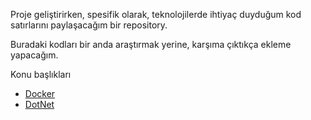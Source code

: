 Proje geliştirirken, spesifik olarak, teknolojilerde ihtiyaç duyduğum kod satırlarını paylaşacağım bir repository.

Buradaki kodları bir anda araştırmak yerine, karşıma çıktıkça ekleme yapacağım. 

Konu başlıkları

- [Docker](https://github.com/yigitcanolmez/should-know/blob/main/Docker.md)
- [DotNet](https://github.com/yigitcanolmez/should-know/blob/main/dotNet.md)
